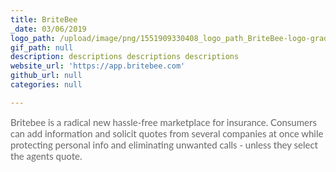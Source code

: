 ```yaml
---
title: BriteBee
_date: 03/06/2019
logo_path: /upload/image/png/1551909330408_logo_path_BriteBee-logo-grad.png
gif_path: null
description: descriptions descriptions descriptions
website_url: 'https://app.britebee.com'
github_url: null
categories: null

---
```

<p><span style="color: #666666; font-family: Lato, Helvetica, sans-serif; font-size: 15px;">Britebee is a radical new hassle-free marketplace for insurance. Consumers can add information and solicit quotes from several companies at once while protecting personal info and eliminating unwanted calls - unless they select the agents quote.</span></p>
